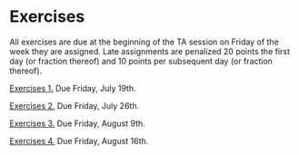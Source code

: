 # Exercises

All exercises are due at the beginning of the TA session on Friday of the week they are assigned.  Late assignments are penalized 20 points the first day (or fraction thereof) and 10 points per subsequent day (or fraction thereof).  

[Exercises 1.](exercises01.md)  Due Friday, July 19th.  

[Exercises 2.](./homework02_ECO394D.pdf)  Due Friday, July 26th.  

[Exercises 3.](exercises03.md)  Due Friday, August 9th.   

[Exercises 4.](./homework04_ECO394D.pdf)  Due Friday, August 16th.  
